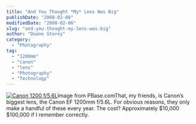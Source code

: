 ```yaml
---
title: "And You Thought *My* Lens Was Big"
publishDate: "2008-02-06"
modifiedDate: "2008-02-06"
slug: "and-you-thought-my-lens-was-big"
author: "Duane Storey"
category:
  - "Photography"
tag:
  - "1200mm"
  - "canon"
  - "lens"
  - "Photography"
  - "Technology"
---
```


  
[![Canon 1200 f/5.6L](http://www.migratorynerd.com/wp-content/uploads/2008/02/67748045hxh0zjhscanon12005.jpg)](http://www.pbase.com/)Image from PBase.comThat, my friends, is Canon’s biggest lens, the Canon EF 1200mm f/5.6L. For obvious reasons, they only make a handful of these every year. The cost? Approximately $10,000 $100,000 if I remember correctly.